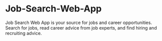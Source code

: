 # Job-Search-Web-App
Job Search Web App is your source for jobs and career opportunities. Search for jobs, read career advice from job experts, and find hiring and recruiting advice.
